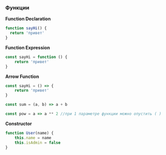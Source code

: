### Функции

**Function Declaration**

```js
function sayHi() {
  return 'привет'
}
```

**Function Expression**

```js
const sayHi = function () {
    return 'привет'
}
```

**Arrow Function**

```js
const sayHi = () => {
    return 'привет'
}

const sum = (a, b) => a + b

const pow = a => a ** 2 //при 1 параметре функции можно опустить ( )
```

**Constructor**

```js
function User(name) {
    this.name = name
    this.isAdmin = false
}
```